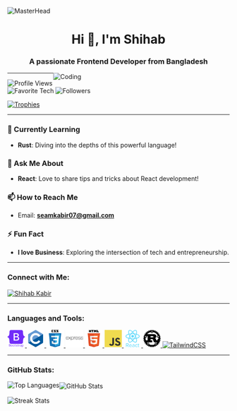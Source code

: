 ![MasterHead](https://tamerlan.dev/content/images/2021/12/block-chain-web3.gif)

<h1 align="center">Hi 👋, I'm Shihab</h1>
<h3 align="center">A passionate Frontend Developer from Bangladesh</h3>

<img align="right" alt="Coding" width="400" src="https://i.pinimg.com/originals/4e/cc/38/4ecc384e1a1e0c6f2f9a2e7f1b329f98.gif" />

---

<p align="left"> 
  <img src="https://komarev.com/ghpvc/?username=sks006&label=Profile%20Views&color=0e75b6&style=flat" alt="Profile Views" /> 
  <img src="https://img.shields.io/badge/Favorite-Tech-%F0%9F%A4%96-blue" alt="Favorite Tech" />
  <img src="https://img.shields.io/github/followers/sks006?label=Followers&style=social" alt="Followers" />
</p>

<p align="left">
  <a href="https://github.com/ryo-ma/github-profile-trophy">
    <img src="https://github-profile-trophy.vercel.app/?username=sks006&theme=radical&no-frame=true&margin-w=10" alt="Trophies" />
  </a>
</p>

---

### 🌱 Currently Learning
- **Rust**: Diving into the depths of this powerful language!

### 💬 Ask Me About
- **React**: Love to share tips and tricks about React development!

### 📫 How to Reach Me
- Email: **seamkabir07@gmail.com**

### ⚡ Fun Fact
- **I love Business**: Exploring the intersection of tech and entrepreneurship.

---

<h3 align="left">Connect with Me:</h3>
<p align="left">
  <a href="https://linkedin.com/in/shihab-kabir-codefinder/" target="blank">
    <img align="center" src="https://cdn.jsdelivr.net/npm/simple-icons@v3/icons/linkedin.svg" alt="Shihab Kabir" height="30" width="40" />
  </a>
</p>

---

<h3 align="left">Languages and Tools:</h3>
<p align="left">
  <a href="https://getbootstrap.com" target="_blank" rel="noreferrer">
    <img src="https://raw.githubusercontent.com/devicons/devicon/master/icons/bootstrap/bootstrap-plain-wordmark.svg" alt="Bootstrap" width="40" height="40" />
  </a>
  <a href="https://www.cprogramming.com/" target="_blank" rel="noreferrer">
    <img src="https://raw.githubusercontent.com/devicons/devicon/master/icons/c/c-original.svg" alt="C" width="40" height="40" />
  </a>
  <a href="https://www.w3schools.com/css/" target="_blank" rel="noreferrer">
    <img src="https://raw.githubusercontent.com/devicons/devicon/master/icons/css3/css3-original-wordmark.svg" alt="CSS3" width="40" height="40" />
  </a>
  <a href="https://expressjs.com" target="_blank" rel="noreferrer">
    <img src="https://raw.githubusercontent.com/devicons/devicon/master/icons/express/express-original-wordmark.svg" alt="ExpressJS" width="40" height="40" />
  </a>
  <a href="https://www.w3.org/html/" target="_blank" rel="noreferrer">
    <img src="https://raw.githubusercontent.com/devicons/devicon/master/icons/html5/html5-original-wordmark.svg" alt="HTML5" width="40" height="40" />
  </a>
  <a href="https://developer.mozilla.org/en-US/docs/Web/JavaScript" target="_blank" rel="noreferrer">
    <img src="https://raw.githubusercontent.com/devicons/devicon/master/icons/javascript/javascript-original.svg" alt="JavaScript" width="40" height="40" />
  </a>
  <a href="https://reactjs.org/" target="_blank" rel="noreferrer">
    <img src="https://raw.githubusercontent.com/devicons/devicon/master/icons/react/react-original-wordmark.svg" alt="React" width="40" height="40" />
  </a>
  <a href="https://www.rust-lang.org" target="_blank" rel="noreferrer">
    <img src="https://raw.githubusercontent.com/devicons/devicon/master/icons/rust/rust-plain.svg" alt="Rust" width="40" height="40" />
  </a>
  <a href="https://tailwindcss.com/" target="_blank" rel="noreferrer">
    <img src="https://www.vectorlogo.zone/logos/tailwindcss/tailwindcss-icon.svg" alt="TailwindCSS" width="40" height="40" />
  </a>
</p>

---

<h3 align="left">GitHub Stats:</h3>
<p>
  <img align="left" src="https://github-readme-stats.vercel.app/api/top-langs?username=sks006&show_icons=true&locale=en&layout=compact&theme=radical" alt="Top Languages" />
</p>

<p>
  <img align="center" src="https://github-readme-stats.vercel.app/api?username=sks006&show_icons=true&locale=en&theme=radical" alt="GitHub Stats" />
</p>

<p>
  <img align="center" src="https://github-readme-streak-stats.herokuapp.com/?user=sks006&theme=radical" alt="Streak Stats" />
</p>
